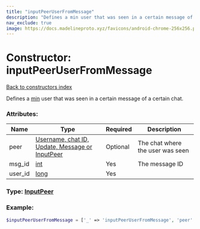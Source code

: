 ```yaml
---
title: "inputPeerUserFromMessage"
description: "Defines a min user that was seen in a certain message of a certain chat."
nav_exclude: true
image: https://docs.madelineproto.xyz/favicons/android-chrome-256x256.png
---
```

# Constructor: inputPeerUserFromMessage  
[Back to constructors index](/API_docs/constructors/index.html)



Defines a [min](https://core.telegram.org/api/min) user that was seen in a certain message of a certain chat.

### Attributes:

| Name     |    Type       | Required | Description |
|----------|---------------|----------|-------------|
|peer|[Username, chat ID, Update, Message or InputPeer](/API_docs/types/InputPeer.html) | Optional|The chat where the user was seen|
|msg\_id|[int](/API_docs/types/int.html) | Yes|The message ID|
|user\_id|[long](/API_docs/types/long.html) | Yes|



### Type: [InputPeer](/API_docs/types/InputPeer.html)


### Example:

```php
$inputPeerUserFromMessage = ['_' => 'inputPeerUserFromMessage', 'peer' => InputPeer, 'msg_id' => int, 'user_id' => long];
```  
